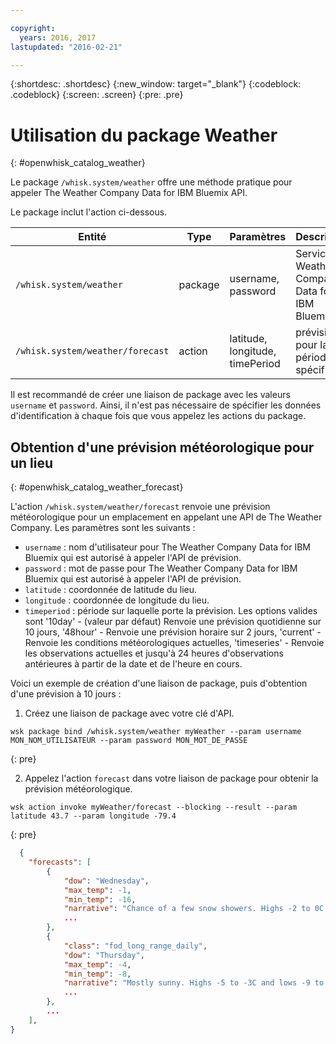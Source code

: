 ```yaml
---

copyright:
  years: 2016, 2017
lastupdated: "2016-02-21"

---
```


{:shortdesc: .shortdesc}
{:new_window: target="_blank"}
{:codeblock: .codeblock}
{:screen: .screen}
{:pre: .pre}

# Utilisation du package Weather
{: #openwhisk_catalog_weather}

Le package `/whisk.system/weather` offre une méthode pratique pour appeler The Weather Company Data for IBM Bluemix API.

Le package inclut l'action ci-dessous.

| Entité | Type | Paramètres | Description |
| --- | --- | --- | --- |
| `/whisk.system/weather` | package | username, password | Services de Weather Company Data for IBM Bluemix API  |
| `/whisk.system/weather/forecast` | action | latitude, longitude, timePeriod | prévision pour la période spécifiée|

Il est recommandé de créer une liaison de package avec les valeurs `username` et `password`. Ainsi, il n'est pas nécessaire de spécifier les données d'identification à chaque fois que vous appelez les actions du package.

## Obtention d'une prévision météorologique pour un lieu
{: #openwhisk_catalog_weather_forecast}

L'action `/whisk.system/weather/forecast` renvoie une prévision météorologique pour un emplacement en appelant une API de The Weather Company. Les paramètres sont les suivants :

- `username` : nom d'utilisateur pour The Weather Company Data for IBM Bluemix qui est autorisé à appeler l'API de prévision.
- `password` : mot de passe pour The Weather Company Data for IBM Bluemix qui est autorisé à appeler l'API de prévision.
- `latitude` : coordonnée de latitude du lieu.
- `longitude` : coordonnée de longitude du lieu.
- `timeperiod` : période sur laquelle porte la prévision. Les options valides sont '10day' - (valeur par défaut) Renvoie une prévision quotidienne sur 10 jours, '48hour' - Renvoie une prévision horaire sur 2 jours, 'current' - Renvoie les conditions météorologiques actuelles, 'timeseries' - Renvoie les observations actuelles et jusqu'à 24 heures d'observations antérieures à partir de la date et de l'heure en cours.


Voici un exemple de création d'une liaison de package, puis d'obtention d'une prévision à 10 jours :

1. Créez une liaison de package avec votre clé d'API.
  
  ```
  wsk package bind /whisk.system/weather myWeather --param username MON_NOM_UTILISATEUR --param password MON_MOT_DE_PASSE
  ```
  {: pre}
  
2. Appelez l'action `forecast` dans votre liaison de package pour obtenir la prévision météorologique.
  
  ```
  wsk action invoke myWeather/forecast --blocking --result --param latitude 43.7 --param longitude -79.4
  ```
  {: pre}
  
  ```json
    {
      "forecasts": [
          {
              "dow": "Wednesday",
              "max_temp": -1,
              "min_temp": -16,
              "narrative": "Chance of a few snow showers. Highs -2 to 0C and lows -17 to -15C.",
              ...
          },
          {
              "class": "fod_long_range_daily",
              "dow": "Thursday",
              "max_temp": -4,
              "min_temp": -8,
              "narrative": "Mostly sunny. Highs -5 to -3C and lows -9 to -7C.",
              ...
          },
          ...
      ],
  }
  ```
  
